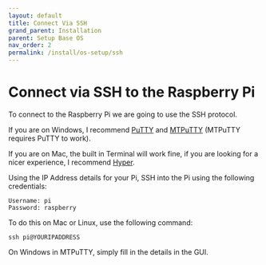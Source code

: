 ```yaml
---
layout: default
title: Connect Via SSH
grand_parent: Installation
parent: Setup Base OS
nav_order: 2
permalink: /install/os-setup/ssh
---
```

# Connect via SSH to the Raspberry Pi

To connect to the Raspberry Pi we are going to use the SSH protocol.

If you are on Windows, I recommend [PuTTY][PuttyDownload] and [MTPuTTY][MTPuttyDownload] (MTPuTTY requires PuTTY to work).

If you are on Mac, the built in Terminal will work fine, if you are looking for a nicer experience, I recommend [Hyper][HyperDownload].

Using the IP Address details for your Pi, SSH into the Pi using the following credentials:

```
Username: pi
Password: raspberry
```

To do this on Mac or Linux, use the following command:

```
ssh pi@YOURIPADDRESS
```

On Windows in MTPuTTY, simply fill in the details in the GUI.

[PuttyDownload]: https://www.chiark.greenend.org.uk/~sgtatham/putty/latest.html "PuTTY SSH Client"
[MTPuttyDownload]: https://ttyplus.com/downloads/ "Multi Tabbed PuTTY"
[HyperDownload]: https://hyper.is/ "Hyper Terminal"